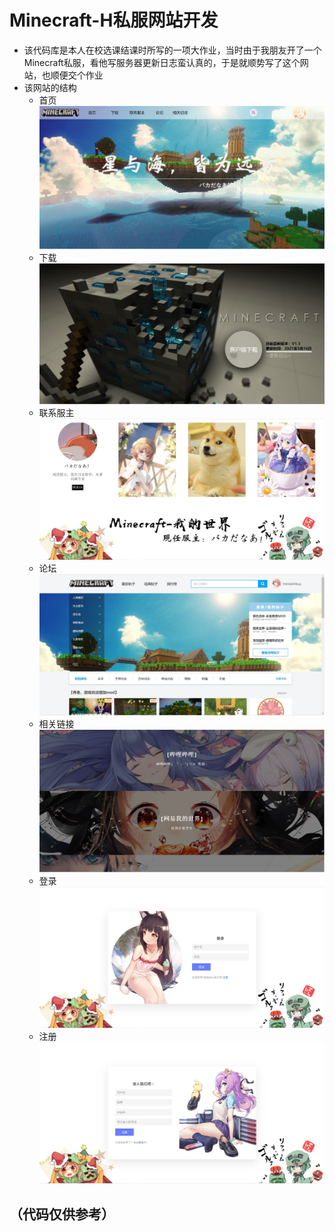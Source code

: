 # Minecraft-H私服网站开发
+ 该代码库是本人在校选课结课时所写的一项大作业，当时由于我朋友开了一个Minecraft私服，看他写服务器更新日志蛮认真的，于是就顺势写了这个网站，也顺便交个作业
+ 该网站的结构
  + 首页
  ![](https://github.com/HentaiMikuy/Minecraft-H/blob/main/MDimages/index.jpg)
  + 下载
  ![](https://github.com/HentaiMikuy/Minecraft-H/blob/main/MDimages/download.jpg)
  + 联系服主
  ![](https://github.com/HentaiMikuy/Minecraft-H/blob/main/MDimages/contact.jpg)
  + 论坛
  ![](https://github.com/HentaiMikuy/Minecraft-H/blob/main/MDimages/forum.jpg)
  + 相关链接
  ![](https://github.com/HentaiMikuy/Minecraft-H/blob/main/MDimages/otherlinks.jpg)
  + 登录
  ![](https://github.com/HentaiMikuy/Minecraft-H/blob/main/MDimages/login.jpg)
  + 注册
  ![](https://github.com/HentaiMikuy/Minecraft-H/blob/main/MDimages/signup.jpg)
## （代码仅供参考）
